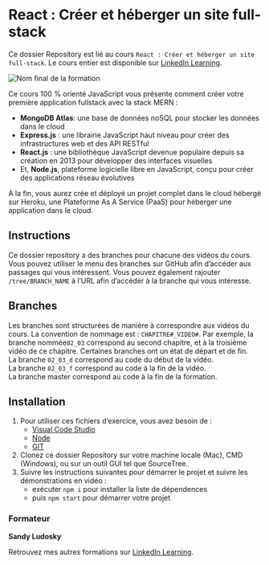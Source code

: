 # React : Créer et héberger un site full-stack

Ce dossier Repository est lié au cours `React : Créer et héberger un site full-stack`. Le cours entier est disponible sur [LinkedIn Learning][lil-course-url].

![Nom final de la formation][lil-thumbnail-url] 

Ce cours 100 % orienté JavaScript vous présente comment créer votre première application fullstack avec la stack MERN :

- **MongoDB Atlas**: une base de données noSQL pour stocker les données dans le cloud
- **Express.js** : une librairie JavaScript haut niveau pour créer des infrastructures web et des API RESTful
- **React.js** : une bibliothèque JavaScript devenue populaire depuis sa création en 2013 pour développer des interfaces visuelles 
- Et, **Node.js**, plateforme logicielle libre en JavaScript, conçu pour créer des applications réseau évolutives

À la fin, vous aurez crée et déployé un projet complet dans le cloud hébergé sur Heroku, une Plateforme As A Service (PaaS) pour héberger une application dans le cloud.

## Instructions

Ce dossier repository a des branches pour chacune des vidéos du cours. Vous pouvez utiliser le menu des branches sur GitHub afin d’accéder aux passages qui vous intéressent. Vous pouvez également rajouter `/tree/BRANCH_NAME` à l’URL afin d’accéder à la branche qui vous intéresse. 

## Branches

Les branches sont structurées de manière à correspondre aux vidéos du cours. La convention de nommage est : `CHAPITRE#_VIDEO#`. Par exemple, la branche nommée`02_03` correspond au second chapitre, et à la troisième vidéo de ce chapitre. Certaines branches ont un état de départ et de fin.  
La branche `02_03_d` correspond au code du début de la vidéo.  
La branche `02_03_f` correspond au code à la fin de la vidéo.  
La branche master correspond au code à la fin de la formation. 

## Installation

1. Pour utiliser ces fichiers d’exercice, vous avez besoin de : 
   - [Visual Code Studio](https://code.visualstudio.com/)
   - [Node](https://nodejs.org/)
   - [GIT](https://git-scm.com/)
2. Clonez ce dossier Repository sur votre machine locale (Mac), CMD (Windows), ou sur un outil GUI tel que SourceTree. 
3. Suivre les instructions suivantes pour démarrer le projet et suivre les démonstrations en vidéo :
   - exécuter `npm i` pour installer la liste de dépendences
   - puis `npm start` pour démarrer votre projet   


### Formateur

**Sandy Ludosky** 

 Retrouvez mes autres formations sur [LinkedIn Learning][lil-URL-trainer].

[0]: # (Replace these placeholder URLs with actual course URLs)
[lil-course-url]: https://www.linkedin.com/learning/building-a-graphql-project-with-react-js
[lil-thumbnail-url]: https://cdn.lynda.com/course/2875095/2875095-1615224395432-16x9.jpg
[lil-URL-trainer]: https://www.linkedin.com/learning/instructors/sandy-ludosky

[1]: # (End of FR-Instruction ###############################################################################################)

